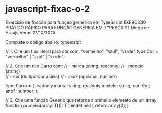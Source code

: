 # javascript-fixac-o-2
Exercício de fixação para função gernérica em TypeScript
EXERCÍCIO PRÁTICO RÁPIDO PARA FUNÇÃO GENÉRICA EM TYPESCRIPT
Diego de Araújo Veras
27/10/2025

Complete o código abaixo: 
typescript 

// 1. Crie um tipo literal para cor com: "vermelho", "azul", "verde" 
type Cor = "vermelho" | "azul" | "verde";

// 2. Crie um tipo Carro com: 
// - marca (string, readonly) 
// - modelo (string)  
// - cor (do tipo Cor acima) 
// - ano? (opcional, number) 

type Carro = {
    readonly marca: string;
    readonly modelo: string;
    cor: Cor;
    ano?: number;
};

// 3. Crie uma função Generic que retorne o primeiro elemento de um array 
function primeiro<T>(array: T[]): T | undefined {
    return array[0];
}
